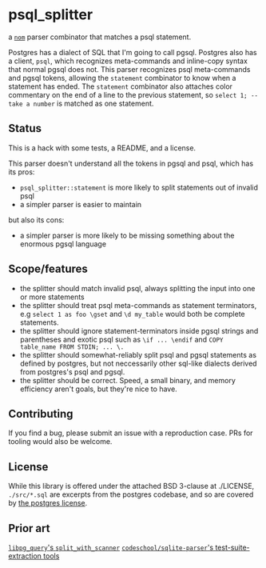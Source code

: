 # psql_splitter

a [`nom`](https://github.com/Geal/nom) parser combinator that matches a psql statement.

Postgres has a dialect of SQL that I'm going to call pgsql.
Postgres also has a client, `psql`, which recognizes meta-commands and inline-copy syntax that normal pgsql does not.
This parser recognizes psql meta-commands and pgsql tokens, allowing the `statement` combinator to know when a statement has ended.
The `statement` combinator also attaches color commentary on the end of a line to the previous statement, so `select 1; -- take a number` is matched as one statement.

## Status

This is a hack with some tests, a README, and a license.

This parser doesn't understand all the tokens in pgsql and psql, which has its pros:

- `psql_splitter::statement` is more likely to split statements out of invalid psql
- a simpler parser is easier to maintain

but also its cons:

- a simpler parser is more likely to be missing something about the enormous pgsql language

## Scope/features

- the splitter should match invalid psql, always splitting the input into one or more statements
- the splitter should treat psql meta-commands as statement terminators, e.g `select 1 as foo \gset` and `\d my_table` would both be complete statements.
- the splitter should ignore statement-terminators inside pgsql strings and parentheses and exotic psql such as `\if ... \endif` and `COPY table_name FROM STDIN; ... \.`
- the splitter should somewhat-reliably split psql and pgsql statements as defined by postgres, but not neccessarily other sql-like dialects derived from postgres's psql and pgsql.
- the splitter should be correct. Speed, a small binary, and memory efficiency aren't goals, but they're nice to have.

## Contributing

If you find a bug, please submit an issue with a reproduction case.
PRs for tooling would also be welcome.

## License

While this library is offered under the attached BSD 3-clause at ./LICENSE, `./src/*.sql` are excerpts from the postgres codebase, and so are covered by [the postgres license](https://www.postgresql.org/about/licence/).

## Prior art

[`libpg_query`'s `split_with_scanner`](https://github.com/pganalyze/libpg_query)
[`codeschool/sqlite-parser`'s test-suite-extraction tools](https://github.com/codeschool/sqlite-parser/blob/master/test/misc/test-grammar.pegjs)
